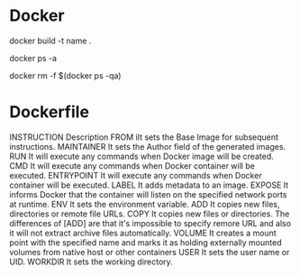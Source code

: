 # Docker
docker build -t name .



docker ps -a

docker rm -f  $(docker ps -qa)


# Dockerfile

INSTRUCTION	Description
FROM	iIt sets the Base Image for subsequent instructions.
MAINTAINER	It sets the Author field of the generated images.
RUN	It will execute any commands when Docker image will be created.
CMD	It will execute any commands when Docker container will be executed.
ENTRYPOINT	It will execute any commands when Docker container will be executed.
LABEL	It adds metadata to an image.
EXPOSE	It informs Docker that the container will listen on the specified network ports at runtime.
ENV	It sets the environment variable.
ADD	It copies new files, directories or remote file URLs.
COPY	It copies new files or directories.
The differences of [ADD] are that it's impossible to specify remore URL and also it will not extract archive files automatically.
VOLUME	It creates a mount point with the specified name and marks it as holding externally mounted volumes from native host or other containers
USER	It sets the user name or UID.
WORKDIR	It sets the working directory.


